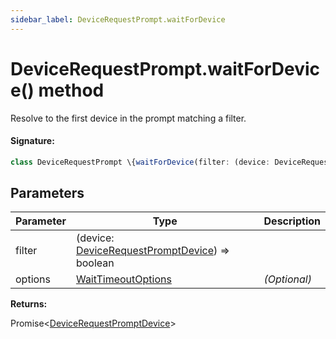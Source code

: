 ```yaml
---
sidebar_label: DeviceRequestPrompt.waitForDevice
---
```


# DeviceRequestPrompt.waitForDevice() method

Resolve to the first device in the prompt matching a filter.

#### Signature:

```typescript
class DeviceRequestPrompt \{waitForDevice(filter: (device: DeviceRequestPromptDevice) => boolean, options?: WaitTimeoutOptions): Promise<DeviceRequestPromptDevice>;\}
```

## Parameters

| Parameter | Type                                                                                          | Description  |
| --------- | --------------------------------------------------------------------------------------------- | ------------ |
| filter    | (device: [DeviceRequestPromptDevice](./puppeteer.devicerequestpromptdevice.md)) =&gt; boolean |              |
| options   | [WaitTimeoutOptions](./puppeteer.waittimeoutoptions.md)                                       | _(Optional)_ |

**Returns:**

Promise&lt;[DeviceRequestPromptDevice](./puppeteer.devicerequestpromptdevice.md)&gt;

